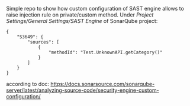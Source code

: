 Simple repo to show how custom configuration of SAST engine allows to raise injection rule on private/custom method. Under _Project Settings/General Settings/SAST Engine_ of SonarQube project:
```
{
    "S3649": {
        "sources": [
            {
                "methodId": "Test.UnknownAPI.getCategory()"
            }
        ]
    }
}
```
according to doc: https://docs.sonarsource.com/sonarqube-server/latest/analyzing-source-code/security-engine-custom-configuration/
